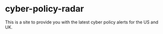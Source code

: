 # cyber-policy-radar
This is a site to provide you with the latest cyber policy alerts for the US and UK. 
